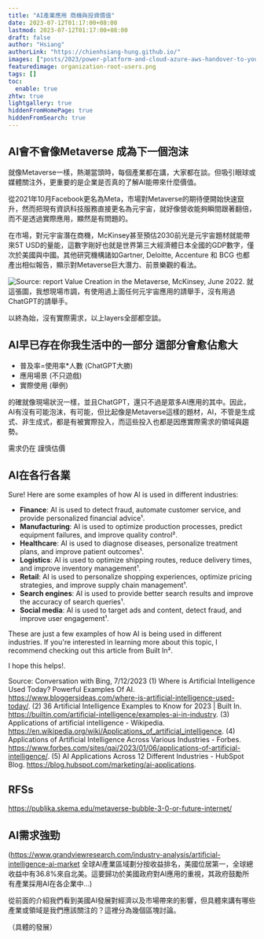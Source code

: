 ```yaml
---
title: "AI產業應用 商機與投資價值"
date: 2023-07-12T01:17:00+08:00
lastmod: 2023-07-12T01:17:00+08:00
draft: false
author: "Hsiang"
authorLink: "https://chienhsiang-hung.github.io/"
images: ["posts/2023/power-platform-and-cloud-azure-aws-handover-to-your-colleagues/organization-root-users.png"]
featuredimage: organization-root-users.png
tags: []
toc:
  enable: true
zhtw: true
lightgallery: true
hiddenFromHomePage: true
hiddenFromSearch: true
---
```

## AI會不會像Metaverse 成為下一個泡沫
就像Metaverse一樣，熱潮當頭時，每個產業都在講，大家都在談。但吸引眼球或媒體關注外，更重要的是企業是否真的了解AI能帶來什麼價值。

從2021年10月Facebook更名為Meta，市場對Metaverse的期待便開始快速竄升，然而把現有資訊科技服務直接更名為元宇宙，就好像營收能夠瞬間跟著翻倍，而不是透過實際應用，顯然是有問題的。

在市場，對元宇宙潛在商機，McKinsey甚至預估2030前光是元宇宙題材就能帶來5T USD的量能，這數字剛好也就是世界第三大經濟體日本全國的GDP數字，僅次於美國與中國。其他研究機構諸如Gartner, Deloitte, Accenture 和 BCG 也都產出相似報告，顯示對Metaverse巨大潛力、前景樂觀的看法。

![Source: report Value Creation in the Metaverse, McKinsey, June 2022.](https://publika.skema.edu/wp-content/uploads/2022/10/Couches-metavers.png.webp "Source: report Value Creation in the Metaverse, McKinsey, June 2022.")
就這張圖，我想現場市調，有使用過上面任何元宇宙應用的請舉手，沒有用過ChatGPT的請舉手。

以終為始，沒有實際需求，以上layers全部都空談。

## AI早已存在你我生活中的一部分 這部分會愈佔愈大
- 普及率=使用率*人數 (ChatGPT大勝)
- 應用場景 (不只遊戲)
- 實際使用 (舉例)

的確就像現場狀況一樣，並且ChatGPT，還只不過是眾多AI應用的其中。因此，AI有沒有可能泡沫，有可能，但比起像是Metaverse這樣的題材，AI，不管是生成式、非生成式，都是有被實際投入，而這些投入也都是因應實際需求的領域與趨勢。

需求仍在 謹慎估價

## AI在各行各業
Sure! Here are some examples of how AI is used in different industries:

- **Finance**: AI is used to detect fraud, automate customer service, and provide personalized financial advice¹.
- **Manufacturing**: AI is used to optimize production processes, predict equipment failures, and improve quality control².
- **Healthcare**: AI is used to diagnose diseases, personalize treatment plans, and improve patient outcomes¹.
- **Logistics**: AI is used to optimize shipping routes, reduce delivery times, and improve inventory management¹.
- **Retail**: AI is used to personalize shopping experiences, optimize pricing strategies, and improve supply chain management¹.
- **Search engines**: AI is used to provide better search results and improve the accuracy of search queries¹.
- **Social media**: AI is used to target ads and content, detect fraud, and improve user engagement¹.

These are just a few examples of how AI is being used in different industries. If you're interested in learning more about this topic, I recommend checking out this article from Built In².

I hope this helps!.

Source: Conversation with Bing, 7/12/2023
(1) Where is Artificial Intelligence Used Today? Powerful Examples Of AI. https://www.bloggersideas.com/where-is-artificial-intelligence-used-today/.
(2) 36 Artificial Intelligence Examples to Know for 2023 | Built In. https://builtin.com/artificial-intelligence/examples-ai-in-industry.
(3) Applications of artificial intelligence - Wikipedia. https://en.wikipedia.org/wiki/Applications_of_artificial_intelligence.
(4) Applications of Artificial Intelligence Across Various Industries - Forbes. https://www.forbes.com/sites/qai/2023/01/06/applications-of-artificial-intelligence/.
(5) AI Applications Across 12 Different Industries - HubSpot Blog. https://blog.hubspot.com/marketing/ai-applications.

## RFSs
https://publika.skema.edu/metaverse-bubble-3-0-or-future-internet/

## AI需求強勁
(https://www.grandviewresearch.com/industry-analysis/artificial-intelligence-ai-market
全球AI產業區域劃分按收益排名，美國位居第一，全球總收益中有36.8%來自北美。這要歸功於美國政府對AI應用的重視，其政府鼓勵所有產業採用AI在各企業中…)


從前面的介紹我們看到美國AI發展對經濟以及市場帶來的影響，但具體來講有哪些產業或領域是我們應該關注的？這裡分為幾個區塊討論。

（具體的發展）



